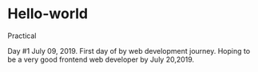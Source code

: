 # Hello-world
Practical 

Day #1
July 09, 2019. First day of by web development journey. 
Hoping to be a very good frontend web developer by July 20,2019.
